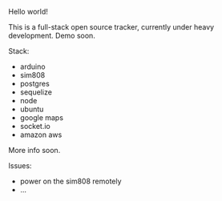 Hello world!

This is a full-stack open source tracker, currently under heavy development. Demo soon.

Stack:
 - arduino
 - sim808
 - postgres
 - sequelize
 - node
 - ubuntu
 - google maps
 - socket.io
 - amazon aws
 
 More info soon.
 
 Issues:
  - power on the sim808 remotely
  - ...